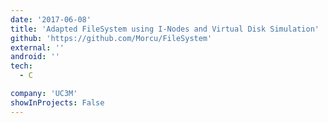 ```yaml
---
date: '2017-06-08'
title: 'Adapted FileSystem using I-Nodes and Virtual Disk Simulation'
github: 'https://github.com/Morcu/FileSystem'
external: ''
android: ''
tech:
  - C

company: 'UC3M'
showInProjects: False
---
```

